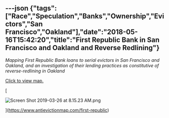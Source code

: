 ---json
{"tags":["Race","Speculation","Banks","Ownership","Evictors","San Francisco","Oakland"],"date":"2018-05-16T15:42:20","title":"First Republic Bank in San Francisco and Oakland and Reverse Redlining"}
---

_Mapping First Republic Bank loans to serial evictors in San Francisco and Oakland, and an investigation of their lending practices as constitutive of reverse-redlining in Oakland_

[Click to view map.](https://www.antievictionmap.com/first-republic)

[

![Screen Shot 2019-03-26 at 8.15.23 AM.png](https://images.squarespace-cdn.com/content/v1/52b7d7a6e4b0b3e376ac8ea2/1553613416881-Q8WYH6EBCPG4WRLD1MRN/ke17ZwdGBToddI8pDm48kISSBiQQpqdlR_UYlTvXE_tZw-zPPgdn4jUwVcJE1ZvWQUxwkmyExglNqGp0IvTJZUJFbgE-7XRK3dMEBRBhUpy2b-NIum09DMNQLI8WrIjCF7yMyQslUFc87bj62UzlYU9BrZ9Vb97h3YzSrsknuTo/Screen+Shot+2019-03-26+at+8.15.23+AM.png)

](https://www.antievictionmap.com/first-republic)